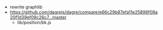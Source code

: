 - rewrite graphlib
- https://github.com/dagrejs/dagre/compare/e66c29b87efa11e25896f08a20f1d39ef09c26c7...master
    - lib/position/bk.js
